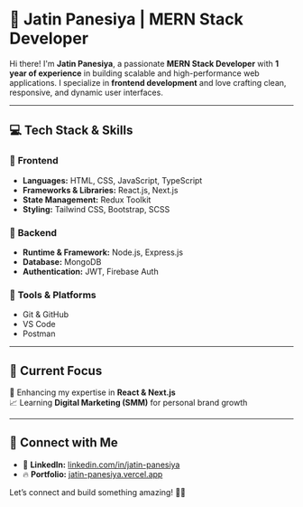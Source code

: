 # 🚀 Jatin Panesiya | **MERN Stack Developer**  

Hi there! I'm **Jatin Panesiya**, a passionate **MERN Stack Developer** with **1 year of experience** in building scalable and high-performance web applications. I specialize in **frontend development** and love crafting clean, responsive, and dynamic user interfaces.  

---

## 💻 **Tech Stack & Skills**  

### 🔹 **Frontend**  
- **Languages:** HTML, CSS, JavaScript, TypeScript  
- **Frameworks & Libraries:** React.js, Next.js  
- **State Management:** Redux Toolkit  
- **Styling:** Tailwind CSS, Bootstrap, SCSS  

### 🔹 **Backend**  
- **Runtime & Framework:** Node.js, Express.js  
- **Database:** MongoDB  
- **Authentication:** JWT, Firebase Auth  

### 🔹 **Tools & Platforms**  
- Git & GitHub  
- VS Code  
- Postman  

---

## 📌 **Current Focus**  
🚀 Enhancing my expertise in **React & Next.js**  
📈 Learning **Digital Marketing (SMM)** for personal brand growth  

---

## 🔗 **Connect with Me**  
- 💼 **LinkedIn:** [linkedin.com/in/jatin-panesiya](https://www.linkedin.com/in/jatin-panesiya/)  
- 🔥 **Portfolio:** [jatin-panesiya.vercel.app](https://jatin-panesiya.vercel.app/)  

Let’s connect and build something amazing! 🚀😃  
